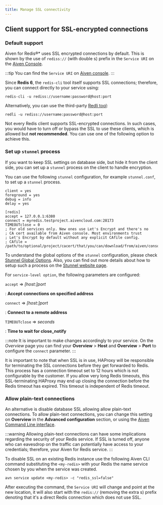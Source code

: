 ```yaml
---
title: Manage SSL connectivity
---
```


## Client support for SSL-encrypted connections

### Default support

Aiven for Redis®\* uses SSL encrypted connections by default. This is
shown by the use of `rediss://` (with double s) prefix in the
`Service URI` on the [Aiven Console](https://console.aiven.io/).

:::tip
You can find the `Service URI` on [Aiven
console](https://console.aiven.io/).
:::

Since **Redis 6**, the `redis-cli` tool itself supports SSL connections;
therefore, you can connect directly to your service using:

``` 
redis-cli -u rediss://username:password@host:port
```

Alternatively, you can use the third-party [Redli
tool](https://github.com/IBM-Cloud/redli):

``` 
redli -u rediss://username:password@host:port
```

Not every Redis client supports SSL-encrypted connections. In such
cases, you would have to turn off or bypass the SSL to use these
clients, which is allowed but **not recommended**. You can use one of
the following option to achieve this.

### Set up `stunnel` process

If you want to keep SSL settings on database side, but hide it from the
client side, you can set up a `stunnel` process on the client to handle
encryption.

You can use the following `stunnel` configuration, for example
`stunnel.conf`, to set up a `stunnel` process.

``` 
client = yes
foreground = yes
debug = info
delay = yes

[redis]
accept = 127.0.0.1:6380
connect = myredis.testproject.aivencloud.com:28173
TIMEOUTclose = 0
; For old services only. New ones use Let's Encrypt and there's no
; CA cert available from Aiven console. Most environments trust
; Let's Encrypt by default without any explicit CAfile config.
; CAfile = /path/to/optional/project/cacert/that/you/can/download/from/aiven/console
```

To understand the global options of the `stunnel` configuration, please
check [Stunnel Global
Options](https://www.stunnel.org/static/stunnel.html#GLOBAL-OPTIONS).
Also, you can find out more details about how to setup such a process on
the [Stunnel website page](https://www.stunnel.org/index.html).

For `service-level option`, the following parameters are configured:

`accept` =\> *\[host:\]port*

:   **Accept connections on specified address**

`connect` =\> *\[host:\]port*

:   **Connect to a remote address**

`TIMEOUTclose` =\> *seconds*

:   **Time to wait for close_notify**

:::note
It is important to make changes accordingly to your service. On the
*Overview* page you can find your **Overview** \> **Host** and
**Overview** \> **Port** to configure the `connect` parameter.
:::

It is important to note that when SSL is in use, HAProxy will be
responsible for terminating the SSL connections before they get
forwarded to Redis. This process has a connection timeout set to 12
hours which is not configurable by the customer. If you allow very long
Redis timeouts, this SSL-terminating HAProxy may end up closing the
connection before the Redis timeout has expired. This timeout is
independent of Redis timeout.

### Allow plain-text connections

An alternative is disable database SSL allowing allow plain-text
connections. To allow plain-text connections, you can change this
setting on **Overview** in the **Advanced configuration** section, or
using the
[Aiven Command Line interface](/docs/tools/cli).

:::warning
Allowing plain-text connections can have some implications regarding the
security of your Redis service. If SSL is turned off, anyone who can
eavesdrop on the traffic can potentially have access to your
credentials; therefore, your Aiven for Redis service.
:::

To disable SSL on an existing Redis instance use the following Aiven CLI
command substituting the `<my-redis>` with your Redis the name service
chosen by you when the service was created.

``` console
avn service update <my-redis> -c "redis_ssl=false"
```

After executing the command, the `Service URI` will change and point at
the new location, it will also start with the `redis://` (removing the
extra s) prefix denoting that it\'s a direct Redis connection which does
not use SSL.
